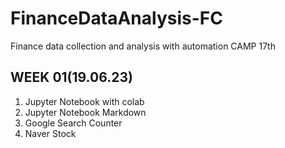 # FinanceDataAnalysis-FC
Finance data collection and analysis with automation CAMP 17th

## WEEK 01(19.06.23)
1. Jupyter Notebook with colab
2. Jupyter Notebook Markdown
3. Google Search Counter
4. Naver Stock
